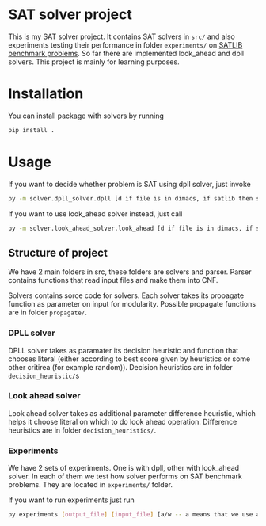 # SAT solver project


This is my SAT solver project. It contains SAT solvers in ```src/``` and also experiments testing their performance in folder ```experiments/``` on [SATLIB benchmark problems](https://www.cs.ubc.ca/~hoos/SATLIB/benchm.html). So far there are implemented look_ahead and dpll solvers. This project is mainly for learning purposes.

# Installation
You can install package with solvers by running
```bash
pip install .
```

# Usage

If you want to decide whether problem is SAT using dpll solver, just invoke 
```bash
py -m solver.dpll_solver.dpll [d if file is in dimacs, if satlib then s] [path to file]
``` 
If you want to use look_ahead solver instead, just call
```bash
py -m solver.look_ahead_solver.look_ahead [d if file is in dimacs, if satlib then s] [path to file]
```
## Structure of project

We have 2 main folders in src, these folders are solvers and parser. Parser contains functions that read input files and make them into CNF. 

Solvers contains sorce code for solvers.
Each solver takes its propagate function as parameter on input for modularity. Possible propagate functions are in folder ```propagate/```.

### DPLL solver

DPLL solver takes as paramater its decision heuristic and function that chooses literal (either according to best score given by heuristics or some other critirea (for example random)). Decision heuristics are in folder ```decision_heuristic/```s

### Look ahead solver

Look ahead solver takes as additional parameter difference heuristic, which helps it choose literal on which to do look ahead operation. Difference heuristics are in folder ```decision_heuristics/```.

### Experiments

We have 2 sets of experiments. One is with dpll, other with look_ahead solver. In each of them we test how solver performs on SAT benchmark problems. They are located in ```experiments/``` folder.

If you want to run experiments just run

```bash
py experiments [output_file] [input_file] [a/w -- a means that we use adjacency lists, w means we use watched literals] [lc/jw/rand -- lc means we use number of occurences heuristics, jw means that we use Jeroslow-Wang heuristics, rand means we use random choice of decision literal] 
```
